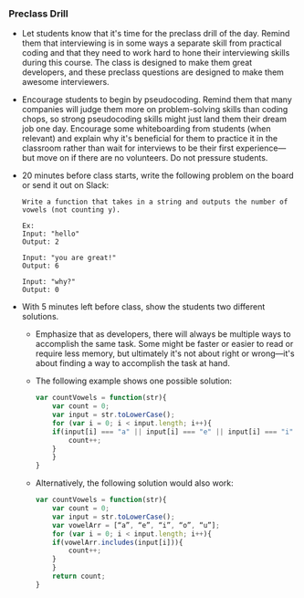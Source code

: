 ### Preclass Drill

* Let students know that it's time for the preclass drill of the day. Remind them that interviewing is in some ways a separate skill from practical coding and that they need to work hard to hone their interviewing skills during this course. The class is designed to make them great developers, and these preclass questions are designed to make them awesome interviewers.

* Encourage students to begin by pseudocoding. Remind them that many companies will judge them more on problem-solving skills than coding chops, so strong pseudocoding skills might just land them their dream job one day. Encourage some whiteboarding from students (when relevant) and explain why it's beneficial for them to practice it in the classroom rather than wait for interviews to be their first experience&mdash;but move on if there are no volunteers. Do not pressure students.

* 20 minutes before class starts, write the following problem on the board or send it out on Slack:

	```
	Write a function that takes in a string and outputs the number of vowels (not counting y).

	Ex:
	Input: "hello"
	Output: 2

	Input: "you are great!"
	Output: 6

	Input: "why?"
	Output: 0

	```

* With 5 minutes left before class, show the students two different solutions. 

  * Emphasize that as developers, there will always be multiple ways to accomplish the same task. Some might be faster or easier to read or require less memory, but ultimately it's not about right or wrong&mdash;it's about finding a way to accomplish the task at hand.

  * The following example shows one possible solution:

	```js
	var countVowels = function(str){
		var count = 0;
		var input = str.toLowerCase();
		for (var i = 0; i < input.length; i++){
		if(input[i] === "a" || input[i] === "e" || input[i] === "i" || input[i] === "o" || input[i] === "u"){
			count++;
		}
		}
	}

	```
  * Alternatively, the following solution would also work:

	```js
	var countVowels = function(str){
		var count = 0;
		var input = str.toLowerCase();
		var vowelArr = [“a”, “e”, “i”, “o”, “u”];
		for (var i = 0; i < input.length; i++){
		if(vowelArr.includes(input[i])){
			count++;
		}
		}
		return count;
	}

	```